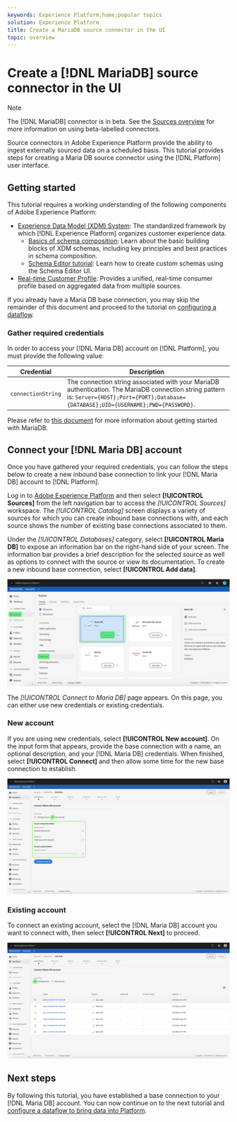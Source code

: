 ```yaml
---
keywords: Experience Platform;home;popular topics
solution: Experience Platform
title: Create a MariaDB source connector in the UI
topic: overview
---
```


# Create a [!DNL MariaDB] source connector in the UI

>[!NOTE]
> The [!DNL MariaDB] connector is in beta. See the [Sources overview](../../../../home.md#terms-and-conditions) for more information on using beta-labelled connectors.

Source connectors in Adobe Experience Platform provide the ability to ingest externally sourced data on a scheduled basis. This tutorial provides steps for creating a Maria DB source connector using the [!DNL Platform] user interface.

## Getting started

This tutorial requires a working understanding of the following components of Adobe Experience Platform:

*   [Experience Data Model (XDM) System](../../../../../xdm/home.md): The standardized framework by which [!DNL Experience Platform] organizes customer experience data.
    *   [Basics of schema composition](../../../../../xdm/schema/composition.md): Learn about the basic building blocks of XDM schemas, including key principles and best practices in schema composition.
    *   [Schema Editor tutorial](../../../../../xdm/tutorials/create-schema-ui.md): Learn how to create custom schemas using the Schema Editor UI.
*   [Real-time Customer Profile](../../../../../profile/home.md): Provides a unified, real-time consumer profile based on aggregated data from multiple sources.

If you already have a Maria DB base connection, you may skip the remainder of this document and proceed to the tutorial on [configuring a dataflow](../../dataflow/databases.md).

### Gather required credentials

In order to access your [!DNL Maria DB] account on [!DNL Platform], you must provide the following value:

| Credential | Description |
| ---------- | ----------- |
| `connectionString` | The connection string associated with your MariaDB authentication. The MariaDB connection string pattern is: `Server={HOST};Port={PORT};Database={DATABASE};UID={USERNAME};PWD={PASSWORD}`. |

Please refer to [this document](https://mariadb.com/kb/en/about-mariadb-connector-odbc/) for more information about getting started with MariaDB.

## Connect your [!DNL Maria DB] account

Once you have gathered your required credentials, you can follow the steps below to create a new inbound base connection to link your [!DNL Maria DB] account to [!DNL Platform].

Log in to [Adobe Experience Platform](https://platform.adobe.com) and then select **[!UICONTROL Sources]** from the left navigation bar to access the *[!UICONTROL Sources]* workspace. The *[!UICONTROL Catalog]* screen displays a variety of sources for which you can create inbound base connections with, and each source shows the number of existing base connections associated to them.

Under the *[!UICONTROL Databases]* category, select **[!UICONTROL Maria DB]** to expose an information bar on the right-hand side of your screen. The information bar provides a brief description for the selected source as well as options to connect with the source or view its documentation. To create a new inbound base connection, select **[!UICONTROL Add data]**.

![](../../../../images/tutorials/create/maria-db/catalog.png)

The *[!UICONTROL Connect to Maria DB]* page appears. On this page, you can either use new credentials or existing credentials.

### New account

If you are using new credentials, select **[!UICONTROL New account]**. On the input form that appears, provide the base connection with a name, an optional description, and your [!DNL Maria DB] credentials. When finished, select **[!UICONTROL Connect]** and then allow some time for the new base connection to establish.

![](../../../../images/tutorials/create/maria-db/new.png)

### Existing account

To connect an existing account, select the [!DNL Maria DB] account you want to connect with, then select **[!UICONTROL Next]** to proceed.

![](../../../../images/tutorials/create/maria-db/existing.png)

## Next steps

By following this tutorial, you have established a base connection to your [!DNL Maria DB] account. You can now continue on to the next tutorial and [configure a dataflow to bring data into Platform](../../dataflow/databases.md).